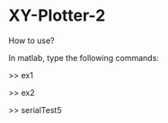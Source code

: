 # XY-Plotter-2


How to use?

In matlab, type the following commands:

\>\> ex1

\>\> ex2

\>\> serialTest5
